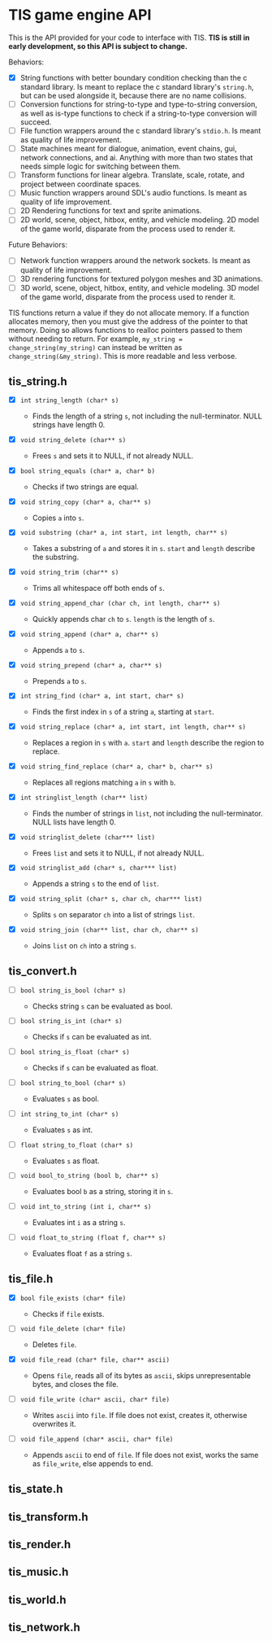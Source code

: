 # TIS game engine API

This is the API provided for your code to interface with TIS.
**TIS is still in early development, so this API is subject to change.**

Behaviors:
- [x] String functions with better boundary condition checking than the c 
standard library. Is meant to replace the c standard library's `string.h`, but 
can be used alongside it, because there are no name collisions.
- [ ] Conversion functions for string-to-type and type-to-string conversion, as 
well as is-type functions to check if a string-to-type conversion will succeed.
- [ ] File function wrappers around the c standard library's `stdio.h`.
Is meant as quality of life improvement.
- [ ] State machines meant for dialogue, animation, event chains, gui, network 
connections, and ai. Anything with more than two states that needs simple logic 
for switching between them.
- [ ] Transform functions for linear algebra. Translate, scale, rotate, and 
project between coordinate spaces.
- [ ] Music function wrappers around SDL's audio functions. Is meant as quality 
of life improvement.
- [ ] 2D Rendering functions for text and sprite animations.
- [ ] 2D world, scene, object, hitbox, entity, and vehicle modeling. 2D model 
of the game world, disparate from the process used to render it.

Future Behaviors:
- [ ] Network function wrappers around the network sockets. Is meant as quality 
of life improvement.
- [ ] 3D rendering functions for textured polygon meshes and 3D animations.
- [ ] 3D world, scene, object, hitbox, entity, and vehicle modeling. 3D model 
of the game world, disparate from the process used to render it.

TIS functions return a value if they do not allocate memory. If a function 
allocates memory, then you must give the address of the pointer to that memory.
Doing so allows functions to realloc pointers passed to them without needing to 
return. For example, `my_string = change_string(my_string)` can instead be 
written as `change_string(&my_string)`. This is more readable and less verbose.

## tis_string.h

- [x] `int string_length (char* s)`
	- Finds the length of a string `s`, not including the null-terminator. NULL 
strings have length 0.

- [x] `void string_delete (char** s)`
	- Frees `s` and sets it to NULL, if not already NULL.

- [x] `bool string_equals (char* a, char* b)`
	- Checks if two strings are equal.

- [x] `void string_copy (char* a, char** s)`
	- Copies `a` into `s`.

- [x] `void substring (char* a, int start, int length, char** s)`
	- Takes a substring of `a` and stores it in `s`. `start` and `length`
describe the substring.

- [x] `void string_trim (char** s)`
	- Trims all whitespace off both ends of `s`.

- [x] `void string_append_char (char ch, int length, char** s)`
	- Quickly appends char `ch` to `s`. `length` is the length of `s`.

- [x] `void string_append (char* a, char** s)`
	- Appends `a` to `s`.

- [x] `void string_prepend (char* a, char** s)`
	- Prepends `a` to `s`.

- [x] `int string_find (char* a, int start, char* s)`
	- Finds the first index in `s` of a string `a`, starting at `start`.

- [x] `void string_replace (char* a, int start, int length, char** s)`
	- Replaces a region in `s` with `a`. `start` and `length` describe the 
region to replace.

- [x] `void string_find_replace (char* a, char* b, char** s)`
	- Replaces all regions matching `a` in `s` with `b`.

- [x] `int stringlist_length (char** list)`
	- Finds the number of strings in `list`, not including the null-terminator. 
NULL lists have length 0.

- [x] `void stringlist_delete (char*** list)`
	- Frees `list` and sets it to NULL, if not already NULL.

- [x] `void stringlist_add (char* s, char*** list)`
	- Appends a string `s` to the end of `list`.

- [x] `void string_split (char* s, char ch, char*** list)`
	- Splits `s` on separator `ch` into a list of strings `list`.

- [x] `void string_join (char** list, char ch, char** s)`
	- Joins `list` on `ch` into a string `s`.

## tis_convert.h

- [ ] `bool string_is_bool (char* s)`
	- Checks string `s` can be evaluated as bool.

- [ ] `bool string_is_int (char* s)`
	- Checks if `s` can be evaluated as int.

- [ ] `bool string_is_float (char* s)`
	- Checks if `s` can be evaluated as float.

- [ ] `bool string_to_bool (char* s)`
	- Evaluates `s` as bool.

- [ ] `int string_to_int (char* s)`
	- Evaluates `s` as int.

- [ ] `float string_to_float (char* s)`
	- Evaluates `s` as float.

- [ ] `void bool_to_string (bool b, char** s)`
	- Evaluates bool `b` as a string, storing it in `s`.

- [ ] `void int_to_string (int i, char** s)`
	- Evaluates int `i` as a string `s`.

- [ ] `void float_to_string (float f, char** s)`
	- Evaluates float `f` as a string `s`.

## tis_file.h

- [x] `bool file_exists (char* file)`
	- Checks if `file` exists.

- [ ] `void file_delete (char* file)`
	- Deletes `file`.

- [x] `void file_read (char* file, char** ascii)`
	- Opens `file`, reads all of its bytes as `ascii`, skips unrepresentable 
bytes, and closes the file.

- [ ] `void file_write (char* ascii, char* file)`
	- Writes `ascii` into `file`. If file does not exist, creates it, otherwise 
overwrites it.

- [ ] `void file_append (char* ascii, char* file)`
	- Appends `ascii` to end of `file`. If file does not exist, works the same 
as `file_write`, else appends to end.

## tis_state.h

## tis_transform.h

## tis_render.h

## tis_music.h

## tis_world.h

## tis_network.h


